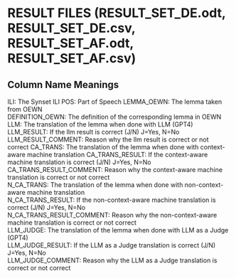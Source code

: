# RESULT FILES (RESULT_SET_DE.odt, RESULT_SET_DE.csv, RESULT_SET_AF.odt, RESULT_SET_AF.csv)
## Column Name Meanings
ILI: The Synset ILI	
POS: Part of Speech	
LEMMA_OEWN: The lemma taken from OEWN	
DEFINITION_OEWN: The definition of the corresponding lemma in OEWN	
LLM: The translation of the lemma when done with LLM (GPT4)	
LLM_RESULT: If the llm result is correct (J/N) J=Yes, N=No
LLM_RESULT_COMMENT: Reason why the llm result is correct or not correct	
CA_TRANS: The translation of the lemma when done with context-aware machine translation
CA_TRANS_RESULT: If the context-aware machine translation is correct (J/N) J=Yes, N=No	
CA_TRANS_RESULT_COMMENT: Reason why the context-aware machine translation is correct or not correct	 	
N_CA_TRANS: The translation of the lemma when done with non-context-aware machine translation	
N_CA_TRANS_RESULT: If the non-context-aware machine translation is correct (J/N) J=Yes, N=No		
N_CA_TRANS_RESULT_COMMENT: Reason why the non-context-aware machine translation is correct or not correct	 	 	
LLM_JUDGE: The translation of the lemma when done with LLM as a Judge (GPT4)		
LLM_JUDGE_RESULT: If the LLM as a Judge translation is correct (J/N) J=Yes, N=No			
LLM_JUDGE_COMMENT: Reason why the LLM as a Judge translation is correct or not correct	 	 	


